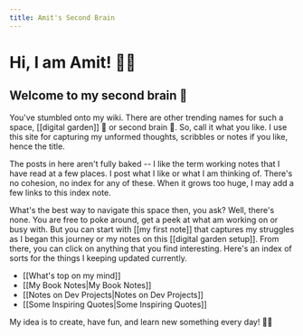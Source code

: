 ```yaml
---
title: Amit's Second Brain
---
```


# Hi, I am Amit! 👋🏽

## Welcome to my second brain 🌱

You've stumbled onto my wiki. There are other trending names for such a space, [[digital garden]] 🌱 or second brain 🧠. So, call it what you like. I use this site for capturing my unformed thoughts, scribbles or notes if you like, hence the title.

The posts in here aren't fully baked -- I like the term working notes that I have read at a few places. I post what I like or what I am thinking of. There's no cohesion, no index for any of these. When it grows too huge, I may add a few links to this index note.

What's the best way to navigate this space then, you ask? Well, there's none. You are free to poke around, get a peek at what am working on or busy with. But you can start with [[my first note]] that captures my struggles as I began this journey or my notes on this [[digital garden setup]]. From there, you can click on anything that you find interesting. Here's an index of sorts for the things I keeping updated currently. 

- [[What's top on my mind]]
- [[My Book Notes|My Book Notes]]
- [[Notes on Dev Projects|Notes on Dev Projects]]
- [[Some Inspiring Quotes|Some Inspiring Quotes]]

My idea is to create, have fun, and learn new something every day! ✌🏽